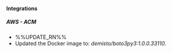 
#### Integrations
##### AWS - ACM
- %%UPDATE_RN%%
- Updated the Docker image to: *demisto/boto3py3:1.0.0.33110*.

